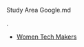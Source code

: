 Study Area Google.md

.

- [Women Tech Makers](https://developers.google.com/womentechmakers/ambassadors/directory)

